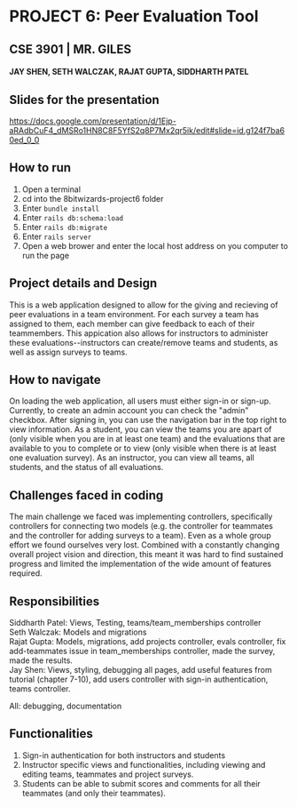 # PROJECT 6: Peer Evaluation Tool
## CSE 3901 | MR. GILES
#### JAY SHEN, SETH WALCZAK, RAJAT GUPTA, SIDDHARTH PATEL

##
## Slides for the presentation
https://docs.google.com/presentation/d/1Ejp-aRAdbCuF4_dMSRo1HN8C8F5YfS2q8P7Mx2qr5ik/edit#slide=id.g124f7ba60ed_0_0

## How to run

1. Open a terminal
2. cd into the 8bitwizards-project6 folder
3. Enter `bundle install`
4. Enter `rails db:schema:load`
5. Enter `rails db:migrate`
6. Enter `rails server`
7. Open a web brower and enter the local host address on you computer to run the page


## Project details and Design

This is a web application designed to allow for the giving and recieving of peer evaluations in a team environment. For each survey a team has assigned to them, each member can give feedback to each of their teammembers. This appication also allows for instructors to administer these evaluations--instructors can create/remove teams and students, as well as assign surveys to teams.


## How to navigate

On loading the web application, all users must either sign-in or sign-up. Currently, to create an admin account you can check the "admin" checkbox. After signing in, you can use the navigation bar in the top right to view information. As a student, you can view the teams you are apart of (only visible when you are in at least one team) and the evaluations that are available to you to complete or to view (only visible when there is at least one evaluation survey). As an instructor, you can view all teams, all students, and the status of all evaluations.


## Challenges faced in coding

The main challenge we faced was implementing controllers, specifically controllers for connecting two models (e.g. the controller for teammates and the controller for adding surveys to a team). Even as a whole group effort we found ourselves very lost. Combined with a constantly changing overall project vision and direction, this meant it was hard to find sustained progress and limited the implementation of the wide amount of features required.


## Responsibilities

Siddharth Patel: Views, Testing, teams/team_memberships controller\
Seth Walczak: Models and migrations\
Rajat Gupta: Models, migrations, add projects controller, evals controller, fix add-teammates issue in team_memberships controller, made the survey, made the results.\
Jay Shen: Views, styling, debugging all pages, add useful features from tutorial (chapter 7-10), add users controller with sign-in authentication, teams controller.


All: debugging, documentation


## Functionalities

1. Sign-in authentication for both instructors and students
2. Instructor specific views and functionalities, including viewing and editing teams, teammates and project surveys.
3. Students can be able to submit scores and comments for all their teammates (and only their teammates).


